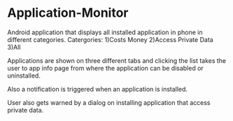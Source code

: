 Application-Monitor
===================

Android application that displays all installed application in phone in different categories.
Catergories:
1)Costs Money
2)Access Private Data
3)All

Applications are shown on three different tabs and clicking the list takes the user to app info page from where the application can be disabled or uninstalled.

Also a notification is triggered when an application is installed.

User also gets warned by a dialog on installing application that access private data.
